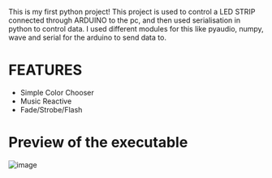 This is my first python project!
This project is used to control a LED STRIP connected through ARDUINO to the pc, and then used serialisation in python to control data.
I used different modules for this like pyaudio, numpy, wave and serial for the arduino to send data to.

# FEATURES
  - Simple Color Chooser
  - Music Reactive
  - Fade/Strobe/Flash

# Preview of the executable
![image](https://github.com/Makoorr/LED-GUI/assets/99105286/6cce84fd-694c-42fa-a726-7f77160e27f2)
